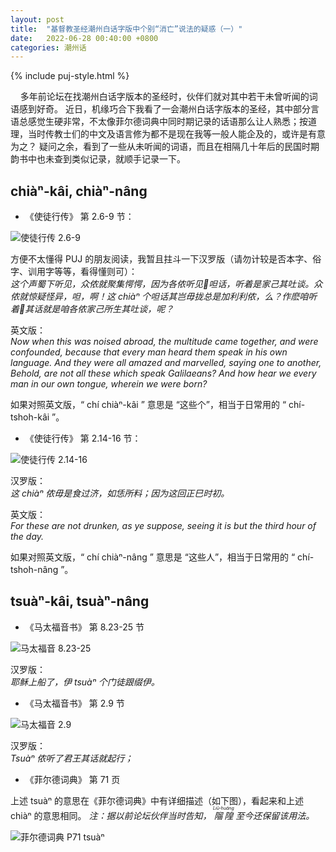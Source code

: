 ```yaml
---
layout: post
title:  "基督教圣经潮州白话字版中个别“消亡”说法的疑惑（一）"
date:   2022-06-28 00:40:00 +0800
categories: 潮州话
---
```


{% include puj-style.html %}

&nbsp;&nbsp;&nbsp;&nbsp;多年前论坛在找潮州白话字版本的圣经时，伙伴们就对其中若干未曾听闻的词语感到好奇。
近日，机缘巧合下我看了一会潮州白话字版本的圣经，其中部分言语总感觉生硬非常，不太像菲尔德词典中同时期记录的话语那么让人熟悉；按道理，当时传教士们的中文及语言修为都不是现在我等一般人能企及的，或许是有意为之？
疑问之余，看到了一些从未听闻的词语，而且在相隔几十年后的民国时期韵书中也未查到类似记录，就顺手记录一下。


## chiàⁿ-kâi, chiàⁿ-nâng

+ 《使徒行传》 第 2.6-9 节：

![使徒行传 2.6-9](https://media.githubusercontent.com/media/DonAnthonyLee/DonAnthonyLee.github.io/main/images/S%C3%A0i-Th%C3%BB-H%C3%AAng-Tn%CC%84g-2.6-9-chi%C3%A0%E2%81%BF-k%C3%A2i.png)


方便不太懂得 PUJ 的朋友阅读，我暂且拄斗一下汉罗版（请勿计较是否本字、俗字、训用字等等，看得懂则可）：<br>
<i>这个声蜀下听见，众侬就聚集愕愕，因为各侬听见𪜶呾话，听着是家己其吐谈。众侬就惊疑怪异，呾，啊！这 chiàⁿ 个呾话其岂毋拢总是加利利侬，么？作麽咱听着𪜶其话就是咱各侬家己所生其吐谈，呢？</i>

英文版：<br>
<i>Now when this was noised abroad, the multitude came together, and were confounded, because that every man heard them speak in his own language.</i>
<i>And they were all amazed and marvelled, saying one to another, Behold, are not all these which speak Galilaeans?</i>
<i>And how hear we every man in our own tongue, wherein we were born?</i>

如果对照英文版，“ chí chiàⁿ-kâi ” 意思是 “这些个”，相当于日常用的 “ chí-tshoh-kâi ”。
<br>

+ 《使徒行传》 第 2.14-16 节：

![使徒行传 2.14-16](https://media.githubusercontent.com/media/DonAnthonyLee/DonAnthonyLee.github.io/main/images/S%C3%A0i-Th%C3%BB-H%C3%AAng-Tn%CC%84g-2.14-16-chi%C3%A0%E2%81%BF-n%C3%A2ng.png)

汉罗版：<br>
<i>这 chiàⁿ 侬毋是食过济，如恁所料；因为这回正巳时初。</i>

英文版：<br>
<i>For these are not drunken, as ye suppose, seeing it is but the third hour of the day.</i>

如果对照英文版，“ chí chiàⁿ-nâng ” 意思是 “这些人”，相当于日常用的 “ chí-tshoh-nâng ”。
<br>


## tsuàⁿ-kâi, tsuàⁿ-nâng

+ 《马太福音书》 第 8.23-25 节

![马太福音 8.23-25](https://media.githubusercontent.com/media/DonAnthonyLee/DonAnthonyLee.github.io/main/images/M%C3%A1-Th%C3%A0i-Hok-Yim-8.23-25-tsu%C3%A0%E2%81%BF-k%C3%A2i.png)

汉罗版：<br>
<i>耶稣上船了，伊 tsuàⁿ 个门徒跟缀伊。</i>

+ 《马太福音书》 第 2.9 节

![马太福音 2.9](https://media.githubusercontent.com/media/DonAnthonyLee/DonAnthonyLee.github.io/main/images/M%C3%A1-Th%C3%A0i-Hok-Yim-2.9-tsu%C3%A0%E2%81%BF-n%C3%A2ng.png)

汉罗版：<br>
<i>Tsuàⁿ 侬听了君王其话就起行；</i>

+ 《菲尔德词典》 第 71 页

上述 tsuàⁿ 的意思在《菲尔德词典》中有详细描述（如下图），看起来和上述 chiàⁿ 的意思相同。
<i>注：据以前论坛伙伴当时告知，
<ruby style="ruby-position:over">
	<rb class="markup_main">𨻧隍</rb>
	<rp>(</rp><rt class="markup_over">Liû-huăng</rt><rp>)</rp>
</ruby>至今还保留该用法。</i>

![菲尔德词典 P71 tsuàⁿ](https://media.githubusercontent.com/media/DonAnthonyLee/DonAnthonyLee.github.io/main/images/%E8%8F%B2%E5%B0%94%E5%BE%B7%E8%AF%8D%E5%85%B8_tsu%C3%A0%E2%81%BF.png)
<br>
